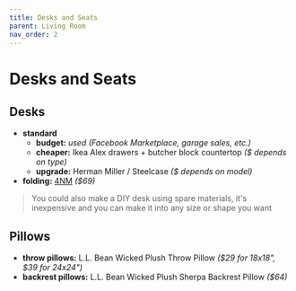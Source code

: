 ```yaml
---
title: Desks and Seats
parent: Living Room
nav_order: 2
---
```

# Desks and Seats

## Desks

- **standard**
	- **budget:** *used (Facebook Marketplace, garage sales, etc.)*
	- **cheaper:** Ikea Alex drawers + butcher block countertop *($ depends on type)*
	- **upgrade:** Herman Miller / Steelcase *($ depends on model)*
- **folding:** [4NM](https://www.amazon.com/dp/B07S7NQ7WV) *($69)*

> You could also make a DIY desk using spare materials, it's inexpensive and you can make it into any size or shape you want

## Pillows

- **throw pillows:** L.L. Bean Wicked Plush Throw Pillow *($29 for 18x18", $39 for 24x24")*
- **backrest pillows:** L.L. Bean Wicked Plush Sherpa Backrest Pillow *($64)*
